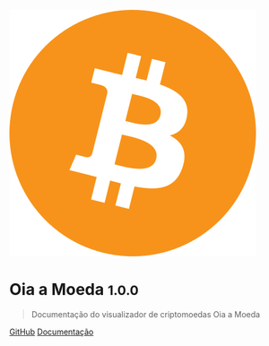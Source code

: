 ![logo](Docs/GitPage/_images/logo.svg)

# Oia a Moeda <small>1.0.0</small>

> Documentação do visualizador de criptomoedas Oia a Moeda


[GitHub](https://github.com/fga-eps-mds/2022-1-OiaAMoeda.git)
[Documentação](#)